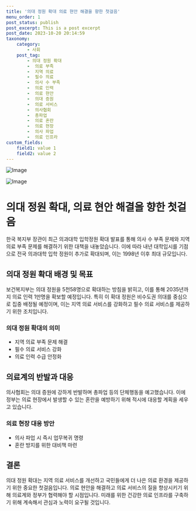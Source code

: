 ```yaml
---
title: '의대 정원 확대 의료 현안 해결을 향한 첫걸음'
menu_order: 1
post_status: publish
post_excerpt: This is a post excerpt
post_date: 2023-10-20 20:14:59
taxonomy:
    category:
        - 사회
    post_tag:
        - 의대 정원 확대
        -  의료 부족
        -  지역 의료
        -  필수 의료
        -  의사 수 부족
        -  의료 인력
        -  의료 현안
        -  의대 증원
        -  의료 서비스
        -  의사협회
        -  총파업
        -  의료 혼란
        -  의료 현장
        -  의사 파업
        -  의료 인프라
custom_fields:
    field1: value 1
    field2: value 2
---
```


![Image](https://imgnews.pstatic.net/image/088/2024/02/06/0000861051_001_20240206200201197.jpg?type=w647)

![Image](https://imgnews.pstatic.net/image/088/2024/02/06/0000861051_002_20240206200201243.jpg?type=w647)

# 의대 정원 확대, 의료 현안 해결을 향한 첫걸음

한국 복지부 장관이 최근 의과대학 입학정원 확대 발표를 통해 의사 수 부족 문제와 지역 의료 부족 문제를 해결하기 위한 대책을 내놓았습니다. 이에 따라 내년 대학입시를 기점으로 전국 의과대학 입학 정원이 추가로 확대되며, 이는 1998년 이후 최대 규모입니다. 

## 의대 정원 확대 배경 및 목표
보건복지부는 의대 정원을 5천58명으로 확대하는 방침을 밝히고, 이를 통해 2035년까지 의료 인력 1만명을 확보할 예정입니다. 특히 이 확대 정원은 비수도권 의대를 중심으로 집중 배정될 예정이며, 이는 지역 의료 서비스를 강화하고 필수 의료 서비스를 제공하기 위한 조치입니다.

### 의대 정원 확대의 의미
- 지역 의료 부족 문제 해결
- 필수 의료 서비스 강화
- 의료 인력 수급 안정화

## 의료계의 반발과 대응
의사협회는 의대 증원에 강하게 반발하며 총파업 등의 단체행동을 예고했습니다. 이에 정부는 의료 현장에서 발생할 수 있는 혼란을 예방하기 위해 적시에 대응할 계획을 세우고 있습니다.

### 의료 현장 대응 방안
- 의사 파업 시 즉시 업무복귀 명령
- 혼란 방지를 위한 대비책 마련

## 결론
의대 정원 확대는 지역 의료 서비스를 개선하고 국민들에게 더 나은 의료 환경을 제공하기 위한 중요한 첫걸음입니다. 의료 현안을 해결하고 의료 서비스의 질을 향상시키기 위해 의료계와 정부가 협력해야 할 시점입니다. 미래를 위한 건강한 의료 인프라를 구축하기 위해 계속해서 관심과 노력이 요구될 것입니다.
